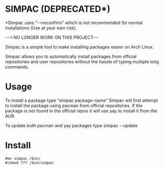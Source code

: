 # SIMPAC (DEPRECATED*)

*Simpac uses “--noconfirm” which is not recommended for normal installations (Use at your own risk).

---I NO LONGER WORK ON THIS PROJECT---


Simpac is a simple tool to make installing packages easier on Arch Linux.

Simpac allows you to automatically install packages from official repositories and user repositories without the hassle of typing multiple long commands. 

# Usage 

To install a package type “simpac package-name” Simpac will first attempt to install the package using pacman from official repositories. If the package is not found in the official repos it will use yay to install it from the AUR.   

To update both pacman and yay packages type simpac --update


# Install 


`#mv simpac /bin/`
<br>
`#chmod 777 /bin/simpac`
